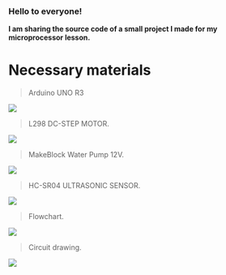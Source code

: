 ### Hello to everyone!
**I am sharing the source code of a small project I made for my microprocessor lesson.**


# Necessary materials
>Arduino UNO R3

![](https://i.hizliresim.com/mam2bd7.png)
> L298 DC-STEP MOTOR.

![](https://i.hizliresim.com/1mo8jco.png)
> MakeBlock Water Pump 12V.

![](https://i.hizliresim.com/poqokou.png)
> HC-SR04 ULTRASONIC SENSOR.

![](https://i.hizliresim.com/40tmof4.png)

> Flowchart.

![](https://i.hizliresim.com/ipu5pnz.png)

> Circuit drawing.

![](https://i.hizliresim.com/5sux5vu.png)


